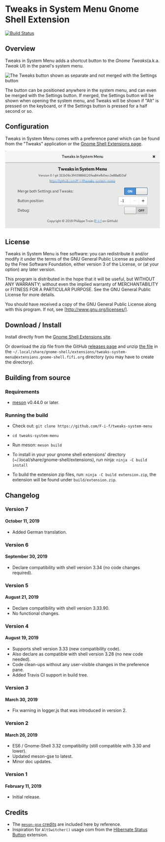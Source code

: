 Tweaks in System Menu Gnome Shell Extension
===========================================

[![Build Status](https://travis-ci.org/F-i-f/tweaks-system-menu.svg?branch=master)](https://travis-ci.org/F-i-f/tweaks-system-menu)

## Overview

Tweaks in System Menu adds a shortcut button to the _Gnome
Tweaks_(a.k.a. _Tweak UI_) in the panel's system menu.

![The Tweaks button shown as separate and not merged with the Settings
button](docs/tweaks-in-system-menu.png)

The button can be positioned anywhere in the system menu, and can
even be merged with the Settings button.  If merged, the Settings
button will be shown when opening the system menu, and Tweaks will be
shown if "Alt" is pressed on the keyboard, or if the Settings button
is pressed for a half second or so.

## Configuration

Tweaks in System Menu comes with a preference panel which can be found
from the "Tweaks" application or the [Gnome Shell Extensions
page](https://extensions.gnome.org/local/).

![Tweaks in System Menu preference panel](docs/preferences.png)

## License

Tweaks in System Menu is free software: you can redistribute it and/or
modify it under the terms of the GNU General Public License as
published by the Free Software Foundation, either version 3 of the
License, or (at your option) any later version.

This program is distributed in the hope that it will be useful, but
WITHOUT ANY WARRANTY; without even the implied warranty of
MERCHANTABILITY or FITNESS FOR A PARTICULAR PURPOSE.  See the GNU
General Public License for more details.

You should have received a copy of the GNU General Public License
along with this program.  If not, see [http://www.gnu.org/licenses/].

## Download / Install

Install directly from the [Gnome Shell Extensions
site](https://extensions.gnome.org/extension/1653/tweaks-in-system-menu/).

Or download the zip file from the GitHub [releases
page](https://github.com/F-i-f/tweaks-system-menu/releases) and unzip
[the
file](https://github.com/F-i-f/tweaks-system-menu/releases/download/v7/tweaks-system-menu@extensions.gnome-shell.fifi.org.v7.shell-extension.zip)
in the
`~/.local/share/gnome-shell/extensions/tweaks-system-menu@extensions.gnome-shell.fifi.org`
directory (you may have to create the directory).

## Building from source

### Requirements

- [meson](http://mesonbuild.com/) v0.44.0 or later.

### Running the build

- Check out: `git clone https://github.com/F-i-f/tweaks-system-menu`

- `cd tweaks-system-menu`

- Run meson: `meson build`

- To install in your your gnome shell extensions' directory (~/.local/share/gnome-shell/extensions), run ninja: `ninja -C build install`

- To build the extension zip files, run: `ninja -C build extension.zip`, the extension will be found under `build/extension.zip`.

## Changelog

### Version 7
#### October 11, 2019

- Added German translation.

### Version 6
#### September 30, 2019

- Declare compatibility with shell version 3.34 (no code changes required).

### Version 5
#### August 21, 2019

- Declare compatibility with shell version 3.33.90.
- No functional changes.

### Version 4
#### August 19, 2019

- Supports shell version 3.33 (new compatibility code).
- Also declare as compatible with shell version 3.28 (no new code needed).
- Code clean-ups without any user-visible changes in the preference pane.
- Added Travis CI support in build tree.

### Version 3
#### March 30, 2019

- Fix warning in logger.js that was introduced in version 2.

### Version 2
#### March 26, 2019

- ES6 / Gnome-Shell 3.32 compatibility (still compatible with 3.30 and lower).
- Updated meson-gse to latest.
- Minor doc updates.

### Version 1
#### February 11, 2019

- Initial release.

## Credits

- The [`meson-gse` credits](https://github.com/F-i-f/meson-gse/) are
  included here by reference.
- Inspiration for `AltSwitcher()` usage com from the [Hibernate Status
  Button](https://extensions.gnome.org/extension/755/hibernate-status-button/) extension.

<!--  LocalWords:  UI cd extensions' Changelog gse AltSwitcher js ES6
-->
<!--  LocalWords:  MERCHANTABILITY
 -->
